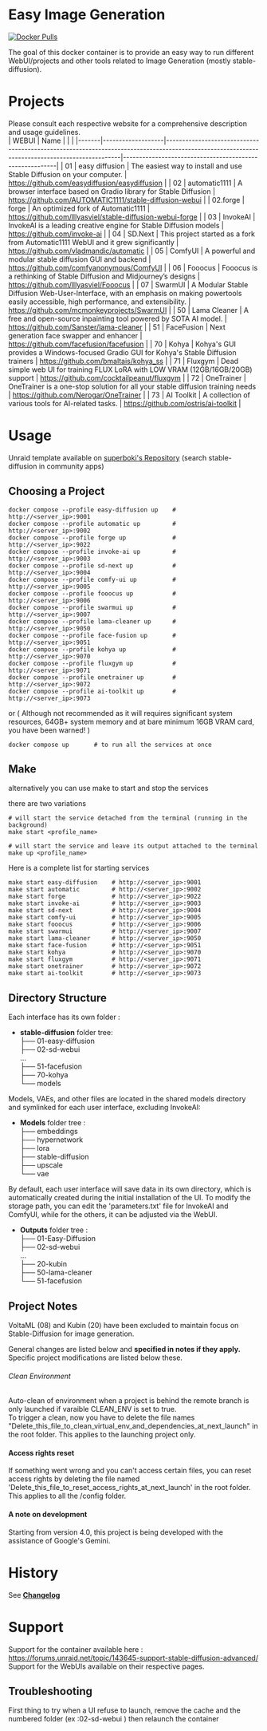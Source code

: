 # Easy Image Generation

[![Docker Pulls](https://img.shields.io/docker/pulls/holaflenain/stable-diffusion)](https://hub.docker.com/r/holaflenain/stable-diffusion)

The goal of this docker container is to provide an easy way to run different WebUI/projects and other tools related to Image Generation (mostly stable-diffusion).

# Projects 

Please consult each respective website for a comprehensive description and usage guidelines.  
| WEBUI | Name              |                                                                                                                                              |                                                         |
|-------|-------------------|----------------------------------------------------------------------------------------------------------------------------------------------|---------------------------------------------------------|
| 01    | easy diffusion    | The easiest way to install and use Stable Diffusion on your computer.                                                                        | https://github.com/easydiffusion/easydiffusion          |
| 02    | automatic1111     | A browser interface based on Gradio library for Stable Diffusion                                                                             | https://github.com/AUTOMATIC1111/stable-diffusion-webui |
| 02.forge    | forge     | An optimized fork of Automatic1111                                                                             | https://github.com/lllyasviel/stable-diffusion-webui-forge |
| 03    | InvokeAI          | InvokeAI is a leading creative engine for Stable Diffusion models                                                                            | https://github.com/invoke-ai                            |
| 04    | SD.Next           | This project started as a fork from Automatic1111 WebUI and it grew significantly                                                            | https://github.com/vladmandic/automatic                 |
| 05    | ComfyUI           | A powerful and modular stable diffusion GUI and backend                                                                                      | https://github.com/comfyanonymous/ComfyUI               |
| 06    | Fooocus           | Fooocus is a rethinking of Stable Diffusion and Midjourney’s designs                                                                         | https://github.com/lllyasviel/Fooocus                   |
| 07    | SwarmUI       | A Modular Stable Diffusion Web-User-Interface, with an emphasis on making powertools easily accessible, high performance, and extensibility. | https://github.com/mcmonkeyprojects/SwarmUI           |
| 50    | Lama Cleaner      | A free and open-source inpainting tool powered by SOTA AI model.                                                                             | https://github.com/Sanster/lama-cleaner                 |
| 51    | FaceFusion        | Next generation face swapper and enhancer                                                                                                    | https://github.com/facefusion/facefusion                |
| 70    | Kohya             | Kohya's GUI provides a Windows-focused Gradio GUI for Kohya's Stable Diffusion trainers                                                      | https://github.com/bmaltais/kohya_ss                    |
| 71    | Fluxgym             | Dead simple web UI for training FLUX LoRA with LOW VRAM (12GB/16GB/20GB) support                                                      | https://github.com/cocktailpeanut/fluxgym                    |
| 72    | OneTrainer             | OneTrainer is a one-stop solution for all your stable diffusion training needs                                                      | https://github.com/Nerogar/OneTrainer                    |
| 73    | AI Toolkit        | A collection of various tools for AI-related tasks.                                                                                  | https://github.com/ostris/ai-toolkit                    |
  

# Usage

Unraid template available on [superboki's Repository](https://github.com/superboki/UNRAID-FR/tree/main/stable-diffusion-advanced) (search stable-diffusion in community apps)

## Choosing a Project

```
docker compose --profile easy-diffusion up    # http://<server_ip>:9001
docker compose --profile automatic up         # http://<server_ip>:9002
docker compose --profile forge up             # http://<server_ip>:9022
docker compose --profile invoke-ai up         # http://<server_ip>:9003
docker compose --profile sd-next up           # http://<server_ip>:9004
docker compose --profile comfy-ui up          # http://<server_ip>:9005
docker compose --profile fooocus up           # http://<server_ip>:9006
docker compose --profile swarmui up           # http://<server_ip>:9007
docker compose --profile lama-cleaner up      # http://<server_ip>:9050
docker compose --profile face-fusion up       # http://<server_ip>:9051
docker compose --profile kohya up             # http://<server_ip>:9070
docker compose --profile fluxgym up           # http://<server_ip>:9071
docker compose --profile onetrainer up        # http://<server_ip>:9072
docker compose --profile ai-toolkit up        # http://<server_ip>:9073

```

or 
( Although not recommended as it will requires significant system resources, 64GB+ system memory and at bare minimum 16GB VRAM card, you have been warned! ) 

```
docker compose up       # to run all the services at once
```

## Make

alternatively you can use make to start and stop the services

there are two variations 

```
# will start the service detached from the terminal (running in the background)
make start <profile_name> 

# will start the service and leave its output attached to the terminal
make up <profile_name>
```
Here is a complete list for starting services
```
make start easy-diffusion    # http://<server_ip>:9001
make start automatic         # http://<server_ip>:9002
make start forge             # http://<server_ip>:9022
make start invoke-ai         # http://<server_ip>:9003
make start sd-next           # http://<server_ip>:9004
make start comfy-ui          # http://<server_ip>:9005
make start fooocus           # http://<server_ip>:9006
make start swarmui           # http://<server_ip>:9007
make start lama-cleaner      # http://<server_ip>:9050
make start face-fusion       # http://<server_ip>:9051
make start kohya             # http://<server_ip>:9070
make start fluxgym           # http://<server_ip>:9071
make start onetrainer        # http://<server_ip>:9072
make start ai-toolkit        # http://<server_ip>:9073
```


## Directory Structure

Each interface has its own folder :  
- **stable-diffusion** folder tree:  
├── 01-easy-diffusion  
├── 02-sd-webui  
...  
├── 51-facefusion   
├── 70-kohya   
└── models  

Models, VAEs, and other files are located in the shared models directory and symlinked for each user interface, excluding InvokeAI:    
- **Models** folder tree :  
├── embeddings  
├── hypernetwork  
├── lora  
├── stable-diffusion  
├── upscale  
└── vae  
  
By default, each user interface will save data in its own directory, which is automatically created during the initial installation of the UI. To modify the storage path, you can edit the 'parameters.txt' file for InvokeAI and ComfyUI, while for the others, it can be adjusted via the WebUI.  
- **Outputs** folder tree :  
├── 01-Easy-Diffusion  
├── 02-sd-webui  
...   
├── 20-kubin   
├── 50-lama-cleaner   
└── 51-facefusion   

## Project Notes

VoltaML (08) and Kubin (20) have been excluded to maintain focus on Stable-Diffusion for image generation.

General changes are listed below and **specified in notes if they apply.** Specific project modifications are listed below these.

###### Clean Environment

Auto-clean of environment when a project is behind the remote branch is only launched if varaible CLEAN_ENV is set to true.  
To trigger a clean, now you have to delete the file names "Delete_this_file_to_clean_virtual_env_and_dependencies_at_next_launch" in the root folder.
This applies to the launching project only.

#### Access rights reset

If something went wrong and you can't access certain files, you can reset access rights by deleting the file named 'Delete_this_file_to_reset_access_rights_at_next_launch' in the root folder.   
This applies to all the /config folder.   

#### A note on development
Starting from version 4.0, this project is being developed with the assistance of Google's Gemini.

# History

See [**Changelog**](/CHANGELOG.md)
  
# Support

Support for the container available here : https://forums.unraid.net/topic/143645-support-stable-diffusion-advanced/  
Support for the WebUIs available on their respective pages.

## Troubleshooting

First thing to try when a UI refuse to launch, remove the cache and the numbered folder (ex :02-sd-webui ) then relaunch the container  
